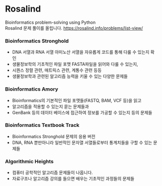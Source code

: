 # Rosalind
Bioinformatics problem-solving using Python <br>
Rosalind 문제 풀이를 올립니다.
https://rosalind.info/problems/list-view/

### Bioinformatics Stronghold  
- DNA 서열과 RNA 서열 아미노산 서열을 자유롭게 코드를 통해 다룰 수 있는지 확인  
- 생물정보학의 기초적인 파일 포맷 FASTA파일을 읽어와 다룰 수 있는지,  
- 시퀀스 정렬 관련, 매트릭스 관련, 계통수 관련 등등   
- 생물정보학과 관련된 알고리즘 능력을 키울 수 있는 다양한 문제들   

### Bioinformatics Amory  
- Bioinformatics의 기본적인 파일 포맷들(FASTQ, BAM, VCF 등)을 읽고   
- 알고리즘을 적용할 수 있는지 묻는 문제들과   
- GenBank 등의 데이터 베이스에 접근하여 정보를 가공할 수 있는지 등의 문제들  

### Bioinformatics Textbook Track  
- Bioinformatics Stronghold 문제의 응용 버전  
- DNA, RNA 뿐만아니라 일반적인 문자열 서열들로부터 통계치들을 구할 수 있는 문제들  

### Algorithmic Heights  
- 컴퓨터 공학적인 알고리즘 문제들이 나옵니다.   
- 자료구조나 알고리즘 강의를 들으면 배우는 기초적인 과정들의 문제들  



